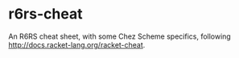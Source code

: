 # r6rs-cheat
An R6RS cheat sheet, with some Chez Scheme specifics, following http://docs.racket-lang.org/racket-cheat.
